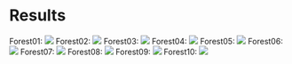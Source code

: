 # Results

Forest01: ![](./plots/forest01.svg)
Forest02: ![](./plots/forest02.svg)
Forest03: ![](./plots/forest03.svg)
Forest04: ![](./plots/forest04.svg)
Forest05: ![](./plots/forest05.svg)
Forest06: ![](./plots/forest06.svg)
Forest07: ![](./plots/forest07.svg)
Forest08: ![](./plots/forest08.svg)
Forest09: ![](./plots/forest09.svg)
Forest10: ![](./plots/forest10.svg)